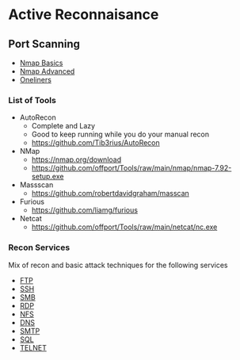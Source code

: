 # Active Reconnaisance

## Port Scanning

- [Nmap Basics](Nmap-Basics.md)
- [Nmap Advanced](Nmap-Advanced.md)
- [Oneliners](09-Discovery/NetworkDiscoveryOneliners.md)

### List of Tools
- AutoRecon 
	- Complete and Lazy
	- Good to keep running while you do your manual recon
	- https://github.com/Tib3rius/AutoRecon
- NMap
  - https://nmap.org/download
  - https://github.com/offport/Tools/raw/main/nmap/nmap-7.92-setup.exe
- Massscan
  - https://github.com/robertdavidgraham/masscan
- Furious
  - https://github.com/liamg/furious
- Netcat
  - https://github.com/offport/Tools/raw/main/netcat/nc.exe

### Recon Services
Mix of recon and basic attack techniques for the following services
- [FTP](InteractingWithServices/FTP.md)
- [SSH](InteractingWithServices/SSH.md)
- [SMB](InteractingWithServices/SMB.md)
- [RDP](InteractingWithServices/RDP.md)
- [NFS](InteractingWithServices/NFS.md)
- [DNS](InteractingWithServices/DNS.md)
- [SMTP](InteractingWithServices/SMTP.md)
- [SQL](InteractingWithServices/SQL.md)
- [TELNET](InteractingWithServices/TELNET.md)